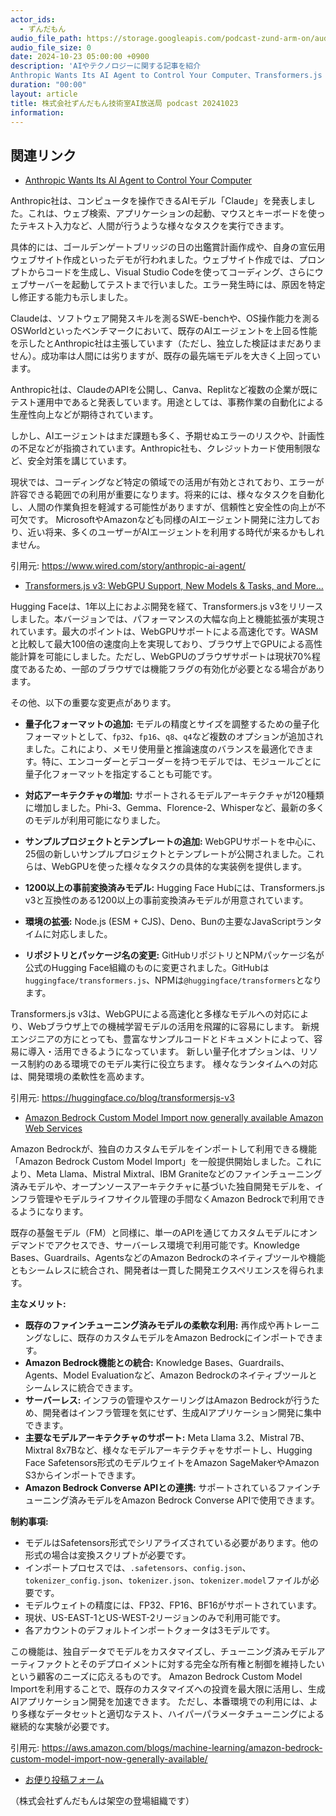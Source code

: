 ```yaml
---
actor_ids:
  - ずんだもん
audio_file_path: https://storage.googleapis.com/podcast-zund-arm-on/audio/株式会社ずんだもん技術室AI放送局_podcast_20241023.mp3
audio_file_size: 0
date: 2024-10-23 05:00:00 +0900
description: 'AIやテクノロジーに関する記事を紹介  
Anthropic Wants Its AI Agent to Control Your Computer、Transformers.js v3: WebGPU Support, New Models &amp; Tasks, and More…、Amazon Bedrock Custom Model Import now generally available  Amazon Web Services'
duration: "00:00"
layout: article
title: 株式会社ずんだもん技術室AI放送局 podcast 20241023
information: 
---
```


## 関連リンク


- [Anthropic Wants Its AI Agent to Control Your Computer](https://www.wired.com/story/anthropic-ai-agent/)  



Anthropic社は、コンピュータを操作できるAIモデル「Claude」を発表しました。これは、ウェブ検索、アプリケーションの起動、マウスとキーボードを使ったテキスト入力など、人間が行うような様々なタスクを実行できます。

具体的には、ゴールデンゲートブリッジの日の出鑑賞計画作成や、自身の宣伝用ウェブサイト作成といったデモが行われました。ウェブサイト作成では、プロンプトからコードを生成し、Visual Studio Codeを使ってコーディング、さらにウェブサーバーを起動してテストまで行いました。エラー発生時には、原因を特定し修正する能力も示しました。

Claudeは、ソフトウェア開発スキルを測るSWE-benchや、OS操作能力を測るOSWorldといったベンチマークにおいて、既存のAIエージェントを上回る性能を示したとAnthropic社は主張しています（ただし、独立した検証はまだありません）。成功率は人間には劣りますが、既存の最先端モデルを大きく上回っています。

Anthropic社は、ClaudeのAPIを公開し、Canva、Replitなど複数の企業が既にテスト運用中であると発表しています。用途としては、事務作業の自動化による生産性向上などが期待されています。

しかし、AIエージェントはまだ課題も多く、予期せぬエラーのリスクや、計画性の不足などが指摘されています。Anthropic社も、クレジットカード使用制限など、安全対策を講じています。

現状では、コーディングなど特定の領域での活用が有効とされており、エラーが許容できる範囲での利用が重要になります。将来的には、様々なタスクを自動化し、人間の作業負担を軽減する可能性がありますが、信頼性と安全性の向上が不可欠です。  MicrosoftやAmazonなども同様のAIエージェント開発に注力しており、近い将来、多くのユーザーがAIエージェントを利用する時代が来るかもしれません。


引用元: https://www.wired.com/story/anthropic-ai-agent/


- [Transformers.js v3: WebGPU Support, New Models & Tasks, and More…](https://huggingface.co/blog/transformersjs-v3)  



Hugging Faceは、1年以上におよぶ開発を経て、Transformers.js v3をリリースしました。本バージョンでは、パフォーマンスの大幅な向上と機能拡張が実現されています。最大のポイントは、WebGPUサポートによる高速化です。WASMと比較して最大100倍の速度向上を実現しており、ブラウザ上でGPUによる高性能計算を可能にしました。ただし、WebGPUのブラウザサポートは現状70%程度であるため、一部のブラウザでは機能フラグの有効化が必要となる場合があります。

その他、以下の重要な変更点があります。

* **量子化フォーマットの追加:** モデルの精度とサイズを調整するための量子化フォーマットとして、`fp32`、`fp16`、`q8`、`q4`など複数のオプションが追加されました。これにより、メモリ使用量と推論速度のバランスを最適化できます。特に、エンコーダーとデコーダーを持つモデルでは、モジュールごとに量子化フォーマットを指定することも可能です。

* **対応アーキテクチャの増加:**  サポートされるモデルアーキテクチャが120種類に増加しました。Phi-3、Gemma、Florence-2、Whisperなど、最新の多くのモデルが利用可能になりました。

* **サンプルプロジェクトとテンプレートの追加:** WebGPUサポートを中心に、25個の新しいサンプルプロジェクトとテンプレートが公開されました。これらは、WebGPUを使った様々なタスクの具体的な実装例を提供します。

* **1200以上の事前変換済みモデル:**  Hugging Face Hubには、Transformers.js v3と互換性のある1200以上の事前変換済みモデルが用意されています。

* **環境の拡張:** Node.js (ESM + CJS)、Deno、Bunの主要なJavaScriptランタイムに対応しました。

* **リポジトリとパッケージ名の変更:**  GitHubリポジトリとNPMパッケージ名が公式のHugging Face組織のものに変更されました。GitHubは`huggingface/transformers.js`、NPMは`@huggingface/transformers`となります。


Transformers.js v3は、WebGPUによる高速化と多様なモデルへの対応により、Webブラウザ上での機械学習モデルの活用を飛躍的に容易にします。  新規エンジニアの方にとっても、豊富なサンプルコードとドキュメントによって、容易に導入・活用できるようになっています。  新しい量子化オプションは、リソース制約のある環境でのモデル実行に役立ちます。  様々なランタイムへの対応は、開発環境の柔軟性を高めます。


引用元: https://huggingface.co/blog/transformersjs-v3


- [Amazon Bedrock Custom Model Import now generally available  Amazon Web Services](https://aws.amazon.com/blogs/machine-learning/amazon-bedrock-custom-model-import-now-generally-available/)  



Amazon Bedrockが、独自のカスタムモデルをインポートして利用できる機能「Amazon Bedrock Custom Model Import」を一般提供開始しました。これにより、Meta Llama、Mistral Mixtral、IBM Graniteなどのファインチューニング済みモデルや、オープンソースアーキテクチャに基づいた独自開発モデルを、インフラ管理やモデルライフサイクル管理の手間なくAmazon Bedrockで利用できるようになります。

既存の基盤モデル（FM）と同様に、単一のAPIを通じてカスタムモデルにオンデマンドでアクセスでき、サーバーレス環境で利用可能です。Knowledge Bases、Guardrails、AgentsなどのAmazon Bedrockのネイティブツールや機能ともシームレスに統合され、開発者は一貫した開発エクスペリエンスを得られます。

**主なメリット:**

* **既存のファインチューニング済みモデルの柔軟な利用:** 再作成や再トレーニングなしに、既存のカスタムモデルをAmazon Bedrockにインポートできます。
* **Amazon Bedrock機能との統合:** Knowledge Bases、Guardrails、Agents、Model Evaluationなど、Amazon Bedrockのネイティブツールとシームレスに統合できます。
* **サーバーレス:** インフラの管理やスケーリングはAmazon Bedrockが行うため、開発者はインフラ管理を気にせず、生成AIアプリケーション開発に集中できます。
* **主要なモデルアーキテクチャのサポート:** Meta Llama 3.2、Mistral 7B、Mixtral 8x7Bなど、様々なモデルアーキテクチャをサポートし、Hugging Face Safetensors形式のモデルウェイトをAmazon SageMakerやAmazon S3からインポートできます。
* **Amazon Bedrock Converse APIとの連携:** サポートされているファインチューニング済みモデルをAmazon Bedrock Converse APIで使用できます。


**制約事項:**

* モデルはSafetensors形式でシリアライズされている必要があります。他の形式の場合は変換スクリプトが必要です。
* インポートプロセスでは、`.safetensors`、`config.json`、`tokenizer_config.json`、`tokenizer.json`、`tokenizer.model`ファイルが必要です。
* モデルウェイトの精度には、FP32、FP16、BF16がサポートされています。
* 現状、US-EAST-1とUS-WEST-2リージョンのみで利用可能です。
* 各アカウントのデフォルトインポートクォータは3モデルです。


この機能は、独自データでモデルをカスタマイズし、チューニング済みモデルアーティファクトとそのデプロイメントに対する完全な所有権と制御を維持したいという顧客のニーズに応えるものです。  Amazon Bedrock Custom Model Importを利用することで、既存のカスタマイズへの投資を最大限に活用し、生成AIアプリケーション開発を加速できます。  ただし、本番環境での利用には、より多様なデータセットと適切なテスト、ハイパーパラメータチューニングによる継続的な実験が必要です。


引用元: https://aws.amazon.com/blogs/machine-learning/amazon-bedrock-custom-model-import-now-generally-available/



- [お便り投稿フォーム](https://forms.gle/ffg4JTfqdiqK62qf9)

（株式会社ずんだもんは架空の登場組織です）
